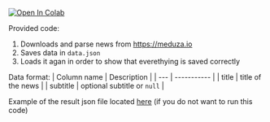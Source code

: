 [![Open In Colab](https://colab.research.google.com/assets/colab-badge.svg)](https://colab.research.google.com/github/satween/mdz/blob/master/homework_1_valeev.ipynb)

Provided code:
1. Downloads and parse news from https://meduza.io
2. Saves data in `data.json`
3. Loads it agan in order to show that everethying is saved correctly

Data format:
| Column name | Description |
| --- | ----------- |
| title | title of the news |
| subtitle | optional subtitle or `null` |

Example of the result json file located [here](https://raw.githubusercontent.com/satween/mdz/master/data.json) (if you do not want to run this code)